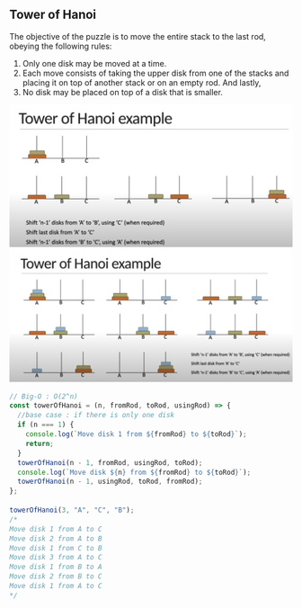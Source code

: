 ## Tower of Hanoi

The objective of the puzzle is to move the entire stack to the last rod, obeying the following rules:

1. Only one disk may be moved at a time.
2. Each move consists of taking the upper disk from one of the stacks and placing it on top of another stack
   or on an empty rod. And lastly,
3. No disk may be placed on top of a disk that is smaller.

![](./screenshots/Tower_of_Hanoi_for_2_disks.png)
![](./screenshots/Tower_of_Hanoi_for_3_disks.png)

```js
// Big-O : O(2^n)
const towerOfHanoi = (n, fromRod, toRod, usingRod) => {
  //base case : if there is only one disk
  if (n === 1) {
    console.log(`Move disk 1 from ${fromRod} to ${toRod}`);
    return;
  }
  towerOfHanoi(n - 1, fromRod, usingRod, toRod);
  console.log(`Move disk ${n} from ${fromRod} to ${toRod}`);
  towerOfHanoi(n - 1, usingRod, toRod, fromRod);
};

towerOfHanoi(3, "A", "C", "B");
/*
Move disk 1 from A to C
Move disk 2 from A to B
Move disk 1 from C to B
Move disk 3 from A to C
Move disk 1 from B to A
Move disk 2 from B to C
Move disk 1 from A to C
*/
```
